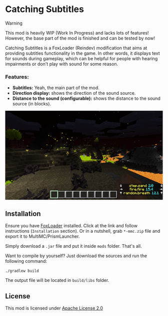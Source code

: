 # Catching Subtitles

> [!WARNING]  
> This mod is heavily WIP (Work In Progress) and lacks lots of features! However, the base part of the mod is finished and can be tested by now!

Catching Subtitles is a FoxLoader (Reindev) modification that aims at providing subtitles functionality in the game.
In other words, it displays text for sounds during gameplay, which can be helpful for people with hearing impairments or don't play with sound for some reason.

### Features:
- **Subtitles:** Yeah, the main part of the mod.
- **Direction display:** shows the direction of the sound source.
- **Distance to the sound (configurable):** shows the distance to the sound source (in blocks).

![Screenshot 1](https://github.com/tracystacktrace/CatchingSubtitles/raw/main/docs/screenshot_1.png)

## Installation

Ensure you have [FoxLoader](https://github.com/Fox2Code/FoxLoader) installed. Click at the link and follow instructions (`Installation` section). Or in a nutshell, grab `*-mmc.zip` file and export it to MultiMC/PrismLauncher.

Simply download a `.jar` file and put it inside `mods` folder. That's all.

Want to compile by yourself? Just download the sources and run the following command:
```shell
./gradlew build
```

The output file will be located in `build/libs` folder.

## License

This mod is licensed under [Apache License 2.0](https://github.com/tracystacktrace/CatchingSubtitles/blob/main/LICENSE)